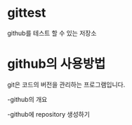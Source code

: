 # gittest
github를 테스트 할 수 있는 저장소

# github의 사용방법

 git은 코드의 버전을 관리하는 프로그램입니다.
 
-github의 개요

-github에 repository 생성하기
